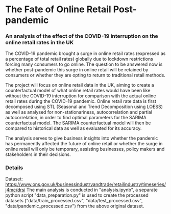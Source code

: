 # The Fate of Online Retail Post-pandemic
### An analysis of the effect of the COVID-19 interruption on the online retail rates in the UK

The COVID-19 pandemic brought a surge in online retail rates (expressed as a percentage of total retail rates) globally due to lockdown restrictions forcing many consumers to go online. The question to be answered now is whether post-pandemic this surge in online retail will be retained by consumers or whether they are opting to return to traditional retail methods. 

The project will focus on online retail data in the UK, aiming to create a counterfactual model of what online retail rates would have been like without the COVID-19 interruption for comparison with the actual online retail rates during the COVID-19 pandemic. Online retail rate data is first decomposed using STL (Seasonal and Trend Decomposition using LOESS) as well as analysed for non-stationariness, autocorrelation and partial autocorrelation, in order to find optimal parameters for the SARIMA counterfactual model. The SARIMA counterfactual model will then be compared to historical data as well as evaluated for its accuracy.

The analysis serves to give business insights into whether the pandemic has permanently affected the future of online retail or whether the surge in online retail will only be temporary, assisting businesses, policy makers and stakeholders in their decisions.

### Details
Dataset: https://www.ons.gov.uk/businessindustryandtrade/retailindustry/timeseries/j4mc/drsi
The main analysis is conducted in "analysis.ipynb", a separate python script "data_preparation.py" is used to create the processed datasets ("data/train_processed.csv", "data/test_processed.csv", "data/pandemic_processed.csv") from the above original dataset.
